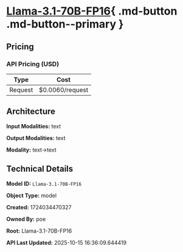 # [Llama-3.1-70B-FP16](https://poe.com/Llama-3.1-70B-FP16){ .md-button .md-button--primary }

## Pricing

### API Pricing (USD)

| Type | Cost |
|------|------|
| Request | $0.0060/request |

## Architecture

**Input Modalities:** text

**Output Modalities:** text

**Modality:** text->text


## Technical Details

**Model ID:** `Llama-3.1-70B-FP16`

**Object Type:** model

**Created:** 1724034470327

**Owned By:** poe

**Root:** Llama-3.1-70B-FP16

**API Last Updated:** 2025-10-15 16:36:09.644419
